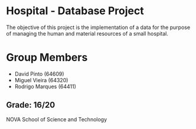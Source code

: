 # Hospital - Database Project
The objective of this project is the implementation of a data for the purpose of managing the human and material resources of a small hospital.

# Group Members
- David Pinto (64609)
- Miguel Vieira (64320)
- Rodrigo Marques (64411)

## Grade: 16/20
NOVA School of Science and Technology
